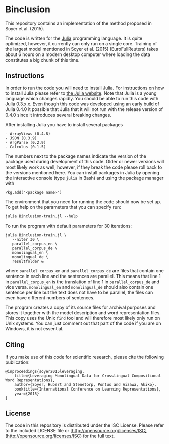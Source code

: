 # Binclusion #

This repository contains an implementation of the method proposed in
Soyer et al. (2015).

The code is written for the [Julia][juliaweb] programming language.
It is quite optimized, however, it currently can only run on a single core.
Training of the largest model mentioned in Soyer et al. (2015) 
(EuroFullReuters) takes about 6 hours on a modern desktop computer where
loading the data constitutes a big chunk of this time.

## Instructions ##

In order to run the code you will need to install Julia.
For instructions on how to install Julia please refer to 
[the Julia website][juliaweb].
Note that Julia is a young language which changes rapidly.
You should be able to run this code with Julia 0.3.x.x.
Even though this code was developed using an early build of
Julia 0.4.0 it possible that Julia that it will not run 
with the release version of 0.4.0 since it introduces several
breaking changes.

After installing Julia you have to install several packages

    - ArrayViews (0.4.8)
    - JSON (0.3.9)
    - ArgParse (0.2.9)
    - Calculus (0.1.5)

The numbers next to the package names indicate the version of 
the package used during development of this code. 
Older or newer versions will most likely work as well, however,
if they break the code please roll back to the versions 
mentioned here.
You can install packages in Julia by opening the interactive console
(type `julia` in Bash) and using the package manager with

    Pkg.add("<package name>")

The environment that you need for running the code should now be set up.
To get help on the parameters that you can specify run:

    julia Binclusion-train.jl --help
    
To run the program with default parameters for 30 iterations:

    julia Binclusion-train.jl \
       --niter 30 \
       parallel_corpus_en \
       parallel_corpus_de \
       monolingual_en \
       monolingual_de \
       resultfolder &
    
where `parallel_corpus_en` and `parallel_corpus_de` are files that contain one
sentence in each line and the sentences are parallel. This means that
line 1 in `parallel_corpus_en` is the translation of line 1 in
`parallel_corpus_de` and vice versa.
`monolingual_en` and `monolingual_de` should also contain one sentence per line
but the text does not have to be parallel, the files can even have different
numbers of sentences.

The program creates a copy of its source files for archival purposes and
stores it together with the model description and word representation files.
This copy uses the Unix `find` tool and will therefore most likely only
run on Unix systems. You can just comment out that part of the code if you
are on Windows, it is not essential.

## Citing ##

If you make use of this code for scientific research, please cite
the following publication:

    @inproceedings{soyer2015leveraging,
        title={Leveraging Monolingual Data for Crosslingual Compositional Word Representations},
        author={Soyer, Hubert and Stenetorp, Pontus and Aizawa, Akiko},
        booktitle={International Conference on Learning Representations},
        year={2015}
    }
    
    
[juliaweb]: http://julialang.org/

## License ##

The code in this repository is distributed under the ISC License.
Please refer to the included LICENSE file or [http://opensource.org/licenses/ISC](http://opensource.org/licenses/ISC) for the full text.
